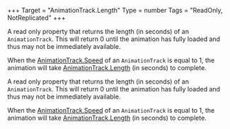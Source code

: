 +++
Target = "AnimationTrack.Length"
Type = number
Tags = "ReadOnly, NotReplicated"
+++

A read only property that returns the length (in seconds) of an `AnimationTrack`. This will return 0 until the animation has fully loaded and thus may not be immediately available.When the [AnimationTrack.Speed](https://developer.roblox.com/api-reference/property/AnimationTrack/Speed) of an `AnimationTrack` is equal to 1, the animation will take [AnimationTrack.Length](https://developer.roblox.com/api-reference/property/AnimationTrack/Length) (in seconds) to complete.	A read only property that returns the length (in seconds) of an `AnimationTrack`. This will return 0 until the animation has fully loaded and thus may not be immediately available.When the [AnimationTrack.Speed](https://developer.roblox.com/api-reference/property/AnimationTrack/Speed) of an `AnimationTrack` is equal to 1, the animation will take [AnimationTrack.Length](https://developer.roblox.com/api-reference/property/AnimationTrack/Length) (in seconds) to complete.